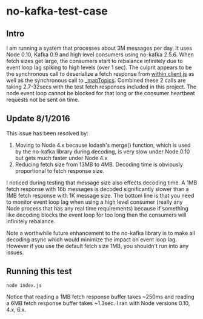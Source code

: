# no-kafka-test-case

## Intro

I am running a system that processes about 3M messages per day.  It uses Node 0.10, Kafka 0.9 and high level consumers
using no-kafka 2.5.6.  When fetch sizes get large, the consumers start to rebalance infinitely due to event loop lag 
spiking to high levels (over 1 sec).  The culprit appears to be the synchronous call to deserialize a fetch response from 
[within client.js](https://github.com/oleksiyk/kafka/blob/v2.5.6/lib/client.js#L337) as well as the synchronous call
to [_mapTopics](https://github.com/oleksiyk/kafka/blob/master/lib/client.js#L57).  Combined these 2 calls are taking
2.7-32secs with the test fetch responses included in this project.  The node event loop cannot be blocked for that long
or the consumer heartbeat requests not be sent on time.

## Update 8/1/2016

This issue has been resolved by:

1. Moving to Node 4.x because lodash's merge() function, which is used by the no-kafka
 library during decoding, is very slow under Node 0.10 but gets much faster under Node 4.x
1. Reducing fetch size from 13MB to 4MB.  Decoding time is obviously proportional to fetch response size.

I noticed during testing that message size also effects decoding time.  A 1MB fetch response with 16b messages is
decoded significantly slower than a 1MB fetch response with 1K message size.  The bottom line is that you need to
monitor event loop lag when using a high level consumer (really any Node process that has any real time requirements)
because if something like decoding blocks the event loop for too long then the consumers will infinitely rebalance.

Note a worthwhile future enhancement to the no-kafka library is to make all decoding async which would minimize the
 impact on event loop lag.  However if you use the default fetch size 1MB, you shouldn't run into any issues.

## Running this test
    node index.js
    
Notice that reading a 1MB fetch response buffer takes ~250ms and reading a 6MB fetch response buffer takes ~1.3sec.
I ran with Node versions 0.10, 4.x, 6.x.